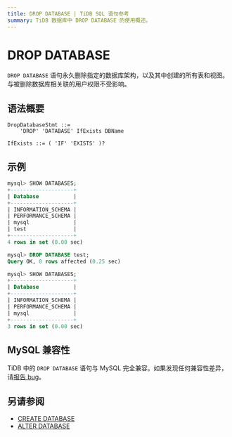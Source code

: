 ```yaml
---
title: DROP DATABASE | TiDB SQL 语句参考
summary: TiDB 数据库中 DROP DATABASE 的使用概述。
---
```


# DROP DATABASE

`DROP DATABASE` 语句永久删除指定的数据库架构，以及其中创建的所有表和视图。与被删除数据库相关联的用户权限不受影响。

## 语法概要

```ebnf+diagram
DropDatabaseStmt ::=
    'DROP' 'DATABASE' IfExists DBName

IfExists ::= ( 'IF' 'EXISTS' )?
```

## 示例

```sql
mysql> SHOW DATABASES;
+--------------------+
| Database           |
+--------------------+
| INFORMATION_SCHEMA |
| PERFORMANCE_SCHEMA |
| mysql              |
| test               |
+--------------------+
4 rows in set (0.00 sec)

mysql> DROP DATABASE test;
Query OK, 0 rows affected (0.25 sec)

mysql> SHOW DATABASES;
+--------------------+
| Database           |
+--------------------+
| INFORMATION_SCHEMA |
| PERFORMANCE_SCHEMA |
| mysql              |
+--------------------+
3 rows in set (0.00 sec)
```

## MySQL 兼容性

TiDB 中的 `DROP DATABASE` 语句与 MySQL 完全兼容。如果发现任何兼容性差异，请[报告 bug](https://docs.pingcap.com/tidb/stable/support)。

## 另请参阅

* [CREATE DATABASE](/sql-statements/sql-statement-create-database.md)
* [ALTER DATABASE](/sql-statements/sql-statement-alter-database.md)
